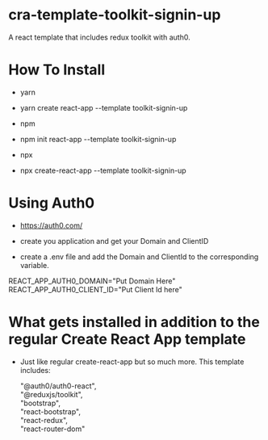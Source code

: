 # cra-template-toolkit-signin-up
A react template that includes redux toolkit with auth0.

# How To Install

- yarn
- yarn create react-app <app-name> --template toolkit-signin-up

- npm
- npm init react-app <app-name> --template toolkit-signin-up

- npx
- npx create-react-app <app-name> --template toolkit-signin-up

# Using Auth0 

- https://auth0.com/  
- create you application and get your Domain and ClientID

- create a .env file and add the Domain and ClientId to the corresponding variable.

REACT_APP_AUTH0_DOMAIN="Put Domain Here"</br>
REACT_APP_AUTH0_CLIENT_ID="Put Client Id here"

# What gets installed in addition to the regular Create React App template
- Just like regular create-react-app but so much more. This template includes:

  "@auth0/auth0-react", </br>
  "@reduxjs/toolkit",</br>
  "bootstrap",</br>
  "react-bootstrap",</br>
  "react-redux",</br>
  "react-router-dom"</br>